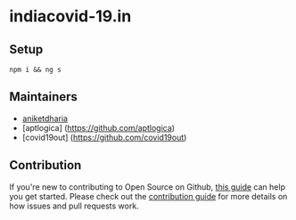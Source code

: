 # indiacovid-19.in


## Setup

```
npm i && ng s
```

## Maintainers

- [aniketdharia](https://github.com/aniketdharia)
- [aptlogica] (https://github.com/aptlogica)
- [covid19out] (https://github.com/covid19out)

## Contribution

If you're new to contributing to Open Source on Github, [this guide](https://guides.github.com/activities/contributing-to-open-source/) can help you get started. Please check out the [contribution guide](CONTRIBUTING.md) for more details on how issues and pull requests work.

